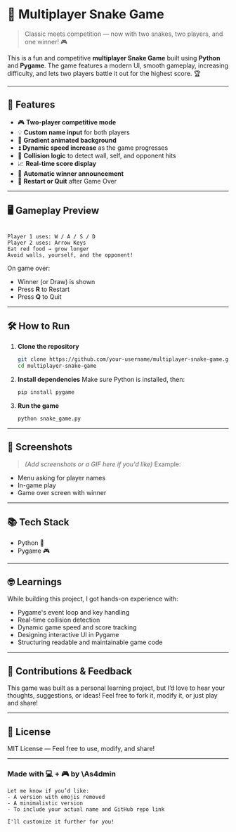 
# 🐍 Multiplayer Snake Game

> Classic meets competition — now with two snakes, two players, and one winner! 🎮

This is a fun and competitive **multiplayer Snake Game** built using **Python** and **Pygame**. The game features a modern UI, smooth gameplay, increasing difficulty, and lets two players battle it out for the highest score. 🏆

---

## 🚀 Features

- 🎮 **Two-player competitive mode**
- 💡 **Custom name input** for both players
- 🌈 **Gradient animated background**
- ⏫ **Dynamic speed increase** as the game progresses
- 🧠 **Collision logic** to detect wall, self, and opponent hits
- 📈 **Real-time score display**
- 🏁 **Automatic winner announcement**
- 🔄 **Restart or Quit** after Game Over

---

## 🖥️ Gameplay Preview

```

Player 1 uses: W / A / S / D
Player 2 uses: Arrow Keys
Eat red food → grow longer
Avoid walls, yourself, and the opponent!

````

On game over:
- Winner (or Draw) is shown
- Press **R** to Restart  
- Press **Q** to Quit  

---

## 🛠️ How to Run

1. **Clone the repository**  
   ```bash
   git clone https://github.com/your-username/multiplayer-snake-game.git
   cd multiplayer-snake-game
   ````

2. **Install dependencies**
   Make sure Python is installed, then:

   ```bash
   pip install pygame
   ```

3. **Run the game**

   ```bash
   python snake_game.py
   ```

---

## 🎨 Screenshots

> *(Add screenshots or a GIF here if you'd like)*
> Example:

* Menu asking for player names
* In-game play
* Game over screen with winner

---

## 📚 Tech Stack

* Python 🐍
* Pygame 🎮

---

## 🤓 Learnings

While building this project, I got hands-on experience with:

* Pygame's event loop and key handling
* Real-time collision detection
* Dynamic game speed and score tracking
* Designing interactive UI in Pygame
* Structuring readable and maintainable game code

---

## 🙌 Contributions & Feedback

This game was built as a personal learning project, but I’d love to hear your thoughts, suggestions, or ideas!
Feel free to fork it, modify it, or just play and share!

---

## 📄 License

MIT License — Feel free to use, modify, and share!

---

### Made with 💻 + 🎮 by \As4dmin

```
Let me know if you’d like:
- A version with emojis removed  
- A minimalistic version  
- To include your actual name and GitHub repo link  

I'll customize it further for you!
